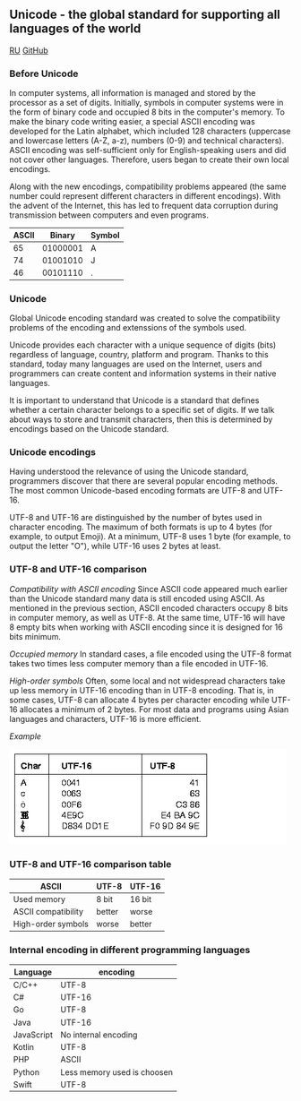 ## Unicode - the global standard for supporting all languages of the world
[RU](https://mirzhana.github.io/encodings/index_eng)   [GitHub](https://github.com/Mirzhana/encodings/)

### Before **Unicode**

In computer systems, all information is managed and stored by the processor as a set of digits. Initially, symbols in computer systems were in the form of binary code and occupied 8 bits in the computer's memory. To make the binary code writing easier, a special ASCII encoding was developed for the Latin alphabet, which included 128 characters (uppercase and lowercase letters (A-Z, a-z), numbers (0-9) and technical characters). ASCII encoding was self-sufficient only for English-speaking users and did not cover other languages. Therefore, users began to create their own local encodings.

Along with the new encodings, compatibility problems appeared (the same number could represent different characters in different encodings). With the advent of the Internet, this has led to frequent data corruption during transmission between computers and even programs.



 ASCII| Binary    | Symbol
------| ---------| ----
65| 01000001|A
74| 01001010 |J
46| 00101110 |.


### **Unicode**

Global Unicode encoding standard was created to solve the compatibility problems of the encoding and extenssions of the symbols used.

Unicode provides each character with a unique sequence of digits (bits) regardless of language, country, platform and program. Thanks to this standard, today many languages are used on the Internet, users and programmers can create content and information systems in their native languages.

It is important to understand that Unicode is a standard that defines whether a certain character belongs to a specific set of digits. If we talk about ways to store and transmit characters, then this is determined by encodings based on the Unicode standard.

### **Unicode** encodings

Having understood the relevance of using the Unicode standard, programmers discover that there are several popular encoding methods. The most common Unicode-based encoding formats are UTF-8 and UTF-16.

UTF-8 and UTF-16 are distinguished by the number of bytes used in character encoding. The maximum of both formats is up to 4 bytes (for example, to output Emoji). At a minimum, UTF-8 uses 1 byte (for example, to output the letter "O"), while UTF-16 uses 2 bytes at least.

### **UTF-8** and **UTF-16** comparison

_Compatibility with ASCII encoding_
Since ASCII code appeared much earlier than the Unicode standard many data is still encoded using ASCII. As mentioned in the previous section, ASCII encoded characters occupy 8 bits in computer memory, as well as UTF-8. At the same time, UTF-16 will have 8 empty bits when working with ASCII encoding since it is designed for 16 bits minimum.

_Occupied memory_
In standard cases, a file encoded using the UTF-8 format takes two times less computer memory than a file encoded in UTF-16.

_High-order symbols_
Often, some local and not widespread characters take up less memory in UTF-16 encoding than in UTF-8 encoding. That is, in some cases, UTF-8 can allocate 4 bytes per character encoding while UTF-16 allocates a minimum of 2 bytes. For most data and programs using Asian languages and characters, UTF-16 is more efficient.

_Example_

![alt text](https://github.com/Mirzhana/encodings/blob/master/img/example.jpg?raw=true " ")



### **UTF-8** and **UTF-16** comparison table
 ASCII             | UTF-8    | UTF-16
-------------------| ---------| ----
Used memory | 8 bit |16 bit
ASCII compatibility| better | worse
High-order symbols| worse |better



### Internal encoding in different programming languages
 Language             | encoding   
-------------------| ---------
C/C++| UTF-8
C#		|UTF-16
Go	|	UTF-8
Java	|	 UTF-16
JavaScript |	No internal encoding
Kotlin	|	UTF-8
PHP		| ASCII
Python	| Less memory used is choosen
Swift	|	UTF-8



